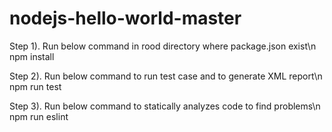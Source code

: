 # nodejs-hello-world-master


Step 1). Run below command in rood directory where package.json exist\n 
	npm install

Step 2). Run below command to run test case and to generate XML report\n
	npm run test	

Step 3). Run below command to statically analyzes code to find problems\n
	npm run eslint	
